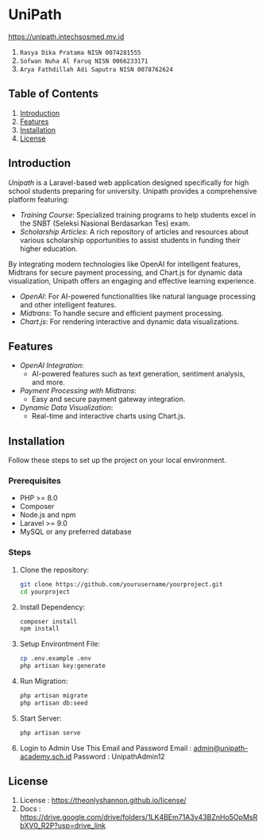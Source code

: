 # UniPath
https://unipath.intechsosmed.my.id

1. `Rasya Dika Pratama NISN 0074281555` 
2. `Sofwan Nuha Al Faruq NISN 0066233171`
3. `Arya Fathdillah Adi Saputra NISN 0078762624`

## Table of Contents

1. [Introduction](#introduction)
2. [Features](#features)
3. [Installation](#installation)
4. [License](#license)
   
## Introduction

*Unipath* is a Laravel-based web application designed specifically for high school students preparing for university. Unipath provides a comprehensive platform featuring:

- *Training Course*: Specialized training programs to help students excel in the SNBT (Seleksi Nasional Berdasarkan Tes) exam.
- *Scholarship Articles*: A rich repository of articles and resources about various scholarship opportunities to assist students in funding their higher education.

By integrating modern technologies like OpenAI for intelligent features, Midtrans for secure payment processing, and Chart.js for dynamic data visualization, Unipath offers an engaging and effective learning experience.


- *OpenAI*: For AI-powered functionalities like natural language processing and other intelligent features.
- *Midtrans*: To handle secure and efficient payment processing.
- *Chart.js*: For rendering interactive and dynamic data visualizations.

## Features

- *OpenAI Integration*:
  - AI-powered features such as text generation, sentiment analysis, and more.
- *Payment Processing with Midtrans*:
  - Easy and secure payment gateway integration.
- *Dynamic Data Visualization*:
  - Real-time and interactive charts using Chart.js.
  
## Installation

Follow these steps to set up the project on your local environment.

### Prerequisites

- PHP >= 8.0
- Composer
- Node.js and npm
- Laravel >= 9.0
- MySQL or any preferred database

### Steps

1. Clone the repository:
   ```bash
   git clone https://github.com/yourusername/yourproject.git
   cd yourproject
2. Install Dependency:
   ```bash
   composer install
   npm install
3. Setup Environtment File:
   ```bash
   cp .env.example .env
   php artisan key:generate
4. Run Migration:
   ```bash
   php artisan migrate
   php artisan db:seed
5. Start Server:
   ```bash
   php artisan serve
6. Login to Admin Use This Email and Password 
    Email : admin@unipath-academy.sch.id
    Password : UnipathAdmin12

## License
1. License : https://theonlyshannon.github.io/license/
2. Docs : https://drive.google.com/drive/folders/1LK4BEm71A3v43BZnHo5OpMsRbXV0_R2P?usp=drive_link
